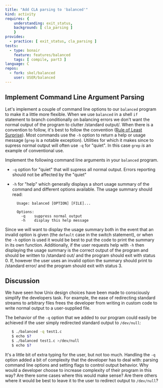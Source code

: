 ```yaml
---
title: "Add CLA parsing to 'balanced'"
kind: activity
requires: {
    understanding: exit_status,
    background: [ cla_parsing ]
    }
provides:
  - practice: [ exit_status, cla_parsing ]
tests:
  - type: bonair
    feature: features/balanced
    tags: [ compile, part3 ]
language: C
repos:
  - fork: skel/balanced
    user: USER/balanced
---
```


## Implement Command Line Argument Parsing

Let's implement a couple of command line options to our `balanced`
program to make it a little more flexible. When we use `balanced` in a
shell `if` statement to branch conditionally on balancing errors we
don't want the normal output of the program to clutter /standard
output/.  When there is a convention to follow, it's best to follow
the convention
([Rule of Least Surprise](http://catb.org/~esr/writings/taoup/html/ch01s06.html#id2878339)). Most
commands use the `-h` option to return a help or usage message (`grep`
is a notable exception). Utilities for which it makes since to supress
normal output will often use `-q` for "quiet". In this case `grep`
*is* an example of conventional use.

Implement the following command line arguments in your
`balanced` program.

- `-q` option for "quiet" that will supress all normal output.  Errors
reporting should not be affected by the "quiet"
- `-h` for "help" which generally displays a short usage summary of
the command and different options available. The usage summary should read:

        Usage: balanced [OPTION] [FILE]...

        Options:
          -q    suppress normal output
          -h    display this help message

Since we will want to display the usage summary both in the event that
an invalid option is given (the `default` case in the switch
statement), or when the `-h` option is used it would be best to put
the code to print the summary in its own function.  Additionally, if
the user requests help with `-h` then displaying the usage summary is
the correct output of the program and should be written to /standard
out/ and the program should exit with status 0.  If, however the user
uses an invalid option the summary should print to /standard error/
and the program should exit with status 3.
   
## Discussion

   We have seen how Unix design choices have been made to consciously
   simplify the developers task. For example, the ease of redirecting
   standard streams to arbitrary files frees the developer from
   writing in custom code to write normal output to a user-supplied
   file.

   The behavior of the `-q` option that we added to our program could
   easily be achieved if the user simply redirected standard output to
   `/dev/null`:
   
~~~ bash
   $ ./balanced -q test1.c
   $ echo $?
   $ ./balanced test1.c >/dev/null
   $ echo $?
~~~

   It's a little bit of extra typing for the user, but not too much.
   Handling the `-q` option added a bit of complexity that the
   developer has to deal with: parsing command line options and
   setting flags to control output behavior.  Why would a developer
   choose to increase complexity of their program in this way? Are
   there some cases where this would make sense? Are there others
   where it would be best to leave it to the user to redirect output
   to `/dev/null`?
